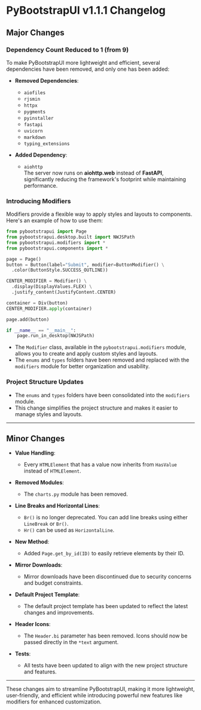 # PyBootstrapUI v1.1.1 Changelog  

## Major Changes  

### **Dependency Count Reduced to 1 (from 9)**  
To make PyBootstrapUI more lightweight and efficient, several dependencies have been removed, and only one has been added:  
- **Removed Dependencies**:  
  - `aiofiles`  
  - `rjsmin`  
  - `httpx`  
  - `pygments`  
  - `pyinstaller`  
  - `fastapi`  
  - `uvicorn`  
  - `markdown`  
  - `typing_extensions`  

- **Added Dependency**:  
  - `aiohttp`  
    The server now runs on **aiohttp.web** instead of **FastAPI**, significantly reducing the framework's footprint while maintaining performance.  

### **Introducing Modifiers**  
Modifiers provide a flexible way to apply styles and layouts to components. Here's an example of how to use them:  

```python
from pybootstrapui import Page
from pybootstrapui.desktop.built import NWJSPath
from pybootstrapui.modifiers import *
from pybootstrapui.components import *

page = Page()
button = Button(label="Submit", modifier=ButtonModifier() \
  .color(ButtonStyle.SUCCESS_OUTLINE))

CENTER_MODIFIER = Modifier() \
  .display(DisplayValues.FLEX) \
  .justify_content(JustifyContent.CENTER)

container = Div(button)
CENTER_MODIFIER.apply(container)

page.add(button)

if __name__ == "__main__":
    page.run_in_desktop(NWJSPath)
```  

- The `Modifier` class, available in the `pybootstrapui.modifiers` module, allows you to create and apply custom styles and layouts.  
- The `enums` and `types` folders have been removed and replaced with the `modifiers` module for better organization and usability.  

### **Project Structure Updates**  
- The `enums` and `types` folders have been consolidated into the `modifiers` module.  
- This change simplifies the project structure and makes it easier to manage styles and layouts.  

---

## Minor Changes  

- **Value Handling**:  
  - Every `HTMLElement` that has a value now inherits from `HasValue` instead of `HTMLElement`.  

- **Removed Modules**:  
  - The `charts.py` module has been removed.  

- **Line Breaks and Horizontal Lines**:  
  - `Br()` is no longer deprecated. You can add line breaks using either `LineBreak` or `Br()`.  
  - `Hr()` can be used as `HorizontalLine`.  

- **New Method**:  
  - Added `Page.get_by_id(ID)` to easily retrieve elements by their ID.  

- **Mirror Downloads**:  
  - Mirror downloads have been discontinued due to security concerns and budget constraints.  

- **Default Project Template**:  
  - The default project template has been updated to reflect the latest changes and improvements.  

- **Header Icons**:  
  - The `Header.bi` parameter has been removed. Icons should now be passed directly in the `*text` argument.  

- **Tests**:  
  - All tests have been updated to align with the new project structure and features.  

---

These changes aim to streamline PyBootstrapUI, making it more lightweight, user-friendly, and efficient while introducing powerful new features like modifiers for enhanced customization.